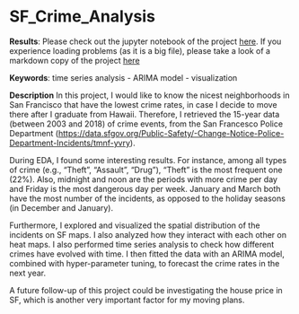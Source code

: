 # SF_Crime_Analysis

**Results**: 
Please check out the jupyter notebook of the project [here](https://github.com/yanxiali/SF_Crime_Analysis/blob/master/SF_Crime.ipynb). If you experience loading problems (as it is a big file), please take a look of a markdown copy of the project [here](https://github.com/yanxiali/SF_Crime_Analysis/blob/master/results/SF_Crime.md)

**Keywords**:
time series analysis - ARIMA model - visualization 

**Description**
In this project, I would like to know the nicest neighborhoods in San Francisco that have the lowest crime rates, in case I decide to move there after I graduate from Hawaii. Therefore, I retrieved the 15-year data (between 2003 and 2018) of crime events, from the San Francesco Police Department (https://data.sfgov.org/Public-Safety/-Change-Notice-Police-Department-Incidents/tmnf-yvry).

During EDA, I found some interesting results. For instance, among all types of crime (e.g., “Theft”, “Assault”, “Drug”), “Theft” is the most frequent one (22%). Also, midnight and noon are the periods with more crime per day and Friday is the most dangerous day per week. January and March both have the most number of the incidents, as opposed to the holiday seasons (in December and January). 

Furthermore, I explored and visualized the spatial distribution of the incidents on SF maps. I also analyzed how they interact with each other on heat maps. I also performed time series analysis to check how different crimes have evolved with time. I then fitted the data with an ARIMA model, combined with hyper-parameter tuning, to forecast the crime rates in the next year. 

A future follow-up of this project could be investigating the house price in SF, which is another very important factor for my moving plans. 





